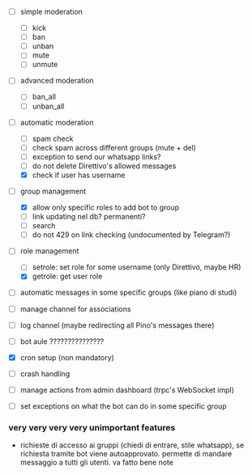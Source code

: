 - [ ] simple moderation
  - [ ] kick
  - [ ] ban
  - [ ] unban
  - [ ] mute
  - [ ] unmute
- [ ] advanced moderation
  - [ ] ban_all
  - [ ] unban_all
- [ ] automatic moderation
  - [ ] spam check
  - [ ] check spam across different groups (mute + del)
  - [ ] exception to send our whatsapp links?
  - [ ] do not delete Direttivo's allowed messages
  - [x] check if user has username
- [ ] group management
  - [x] allow only specific roles to add bot to group
  - [ ] link updating nel db? permanenti?
  - [ ] search
  - [ ] do not 429 on link checking (undocumented by Telegram?)
- [ ] role management
  - [ ] setrole: set role for some username (only Direttivo, maybe HR)
  - [x] getrole: get user role
- [ ] automatic messages in some specific groups (like piano di studi)
- [ ] manage channel for associations
- [ ] log channel (maybe redirecting all Pino's messages there)
- [ ] bot aule ???????????????
- [x] cron setup (non mandatory)
- [ ] crash handling

- [ ] manage actions from admin dashboard (trpc's WebSocket impl)
- [ ] set exceptions on what the bot can do in some specific group

### very very very very unimportant features

- richieste di accesso ai gruppi (chiedi di entrare, stile whatsapp), se richiesta tramite
  bot viene autoapprovato. permette di mandare messaggio a tutti gli utenti. va fatto bene
  note
